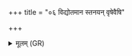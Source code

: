 +++
title = "०६ विद्योतमान स्तनयन् वृषेवैषि"

+++
<details><summary>मूलम् (GR)</summary>

विद्योतमान स्तनयन्  
वृषेवैषि कनिक्रदत् ।  
भीमः पर्जन्य ते रथः  
स उ नः शर्म यच्छतु ॥
</details>